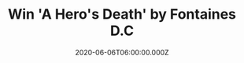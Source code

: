 ---
campaign-uuid: "c-fdecc662-1f65-44bc-b19c-33e0f6719777"
type: "Competition"
category: "Music"
date: "2020-06-06T06:00:00.000Z"
end-date: "2020-08-06T23:59:00.000Z"
disable-form: false
is_promoted: true
has_entry_page: true
title: "Win 'A Hero's Death' by Fontaines D.C"
competition-description: "<p>Barely a year after the release of their hugely acclaimed\
  \ debut album 'Dogrel', which earned a Mercury Prize nomination and Album of the\
  \ Year 2019 at both BBC 6Music and Rough Trade record store, Dublin’s Fontaines\
  \ D.C. have returned with an intensely confident, patient, and complex follow up\
  \ album. 'A Hero's Death' arrives battered and bruised, albeit beautiful a heady\
  \ and philosophical take on the modern world, and its great uncertainty.</p>\n<p>Click\
  \ below for a chance to win it now.</p>\n"
hero-header: "Win 'A Hero's Death' by Fontaines D.C"
terms-confirmation: "N/A"
banner-img: "https://assets.expresslyapp.com/asset-fdbe497b-969e-4e03-9e13-f81bcbdbbd6f.jpg"
logo-left-href: "aaa.nme.com"
logo-left-image: "https://assets.expresslyapp.com/asset-849039a4-5143-463f-b568-33f8323dd761.jpg"
logo-left-title: "NME AAA"
bg-image-hero: "https://assets.expresslyapp.com/asset-d12e73ad-ebc0-4f8a-b343-4562e59a083c.jpg"
bg-image-first: "https://assets.expresslyapp.com/asset-dd6ba47a-766c-4b3e-8dd2-4cceafd7b823.jpg"
section1-content: "<p>'A Hero's Death' is the brand new album by Fontaines D.C, the\
  \ follow up to their hugely acclaimed debut album 'Dogrel', which earned a Mercury\
  \ Prize nomination and Album of the Year 2019 at both BBC 6Music and Rough Trade\
  \ record store. Such an amazing album you should not miss, including 'You Said',\
  \ 'I  Don't Belong', 'Sunny' and many more tunes for you to enjoy.</p>\n<p>Enter\
  \ below for a chance to win.</p>\n"
entry-title: "Win 'A Hero's Death' by Fontaines D.C"
entry-content: "<p>Enter the draw to win  'A Hero's Death' by Fontaines D.C by completing\
  \ the form below before 23:59 on the 6th of August 2020.</p>\n"
has-winner: false
prize-description: "'A Hero's Death' by Fontaines D.C"
special-conditions: "Multiple entries are allowed up to one every day."
country-restrictions:
- "GB"
---